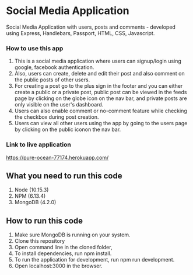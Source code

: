# Social Media Application
Social Media Application with users, posts and comments - developed using Express, Handlebars, Passport, HTML, CSS, Javascript.

### How to use this app
1. This is a social media application where users can signup/login using google, facebook authentication.
2. Also, users can create, delete and edit their post and also comment on the public posts of other users.
3. For creating a post go to the plus sign in the footer and you can either create a public or a private post, public post can be viewed in the feeds page by clicking on the globe icon on the nav bar, and private posts are only visible on the user's dashboard.
4. Users can also enable comment or no-comment feature while checking the checkbox during post creation.
5. Users can view all other users using the app by going to the users page by clicking on the public iconon the nav bar.

### Link to live application
<https://pure-ocean-77174.herokuapp.com/>

## What you need to run this code
1. Node (10.15.3)
2. NPM (6.13.4)
3. MongoDB (4.2.0)
## How to run this code
1. Make sure MongoDB is running on your system.
2. Clone this repository
3. Open command line in the cloned folder,
4. To install dependencies, run npm install.
5. To run the application for development, run npm run development.
6. Open localhost:3000 in the browser.



